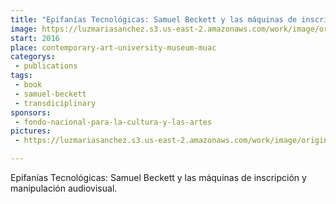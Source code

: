 ```yaml
---
title: "Epifanías Tecnológicas: Samuel Beckett y las máquinas de inscripción y manipulación audiovisual."
image: https://luzmariasanchez.s3.us-east-2.amazonaws.com/work/image/original/The-Technological-Epiphanies.png
start: 2016
place: contemporary-art-university-museum-muac
categorys:
 - publications
tags: 
 - book
 - samuel-beckett
 - transdiciplinary
sponsors:
 - fondo-nacional-para-la-cultura-y-las-artes
pictures:
 - https://luzmariasanchez.s3.us-east-2.amazonaws.com/work/image/original/The-Technological-Epiphanies-full.png

---
```


Epifanías Tecnológicas: Samuel Beckett y las máquinas de inscripción y manipulación audiovisual.
